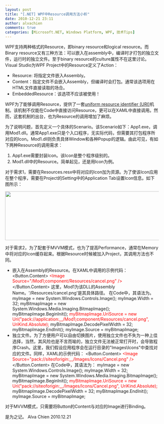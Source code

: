 ```yaml
---
layout: post
title: "[.NET] WPF中Resource调用方法小析"
date: 2010-12-21 23:11
author: alvachien
comments: true
categories: [Microsoft.NET, Windows Platform, WPF, 技术Tips]
---
```

WPF支持两种格式的Resource，即binary resource和logical resource。而Binary resource又有三种方法：可以嵌入在assembly中，编译时才打包的独立文件，运行时的独立文件。至于binary resource的culture属性不在这里讨论。Visual Studio为WPF Project中的Resource定义了Action：
<ul>
	<li>Resource: 将指定文件嵌入Assembly。</li>
	<li>Content：指定文件不会嵌入Assembly，但编译时会打包。通常该选项用在HTML文件直接读取的场合。</li>
	<li>EmbeddedResource：该选项不应该被使用！</li>
</ul>
WPF为了能够调用Resource，提供了一套<span style="text-decoration: underline;">uniform resource identifier (URI)</span>机制。该机制不仅能在Code中直接访问Resource，更可以在XAML中直接调用。然而，这套机制的出台，也为Resource的调用增加了麻烦。

为了说明问题，首先定义一个具体的Scenario。该Scenario如下：App1.exe，调用Mod1.dll。通常App1.exe只是个入口程序，无实际代码，但需要其打包程序所对应的Icon。Mod1.dll则负责具体Window和各种Popup的逻辑。由此可见，有如下两种Resource的调用需求：
<ol>
	<li>App1.exe需要封装Icon。该Icon是整个程序级别的。</li>
	<li>Mod1.dll中的Resource。简单起见，还是用Icon为例。</li>
</ol>
对于需求1，需要在Resources.resx中将对应的Icon加为资源。为了使该Icon应用在整个程序，需要在Project的Setting中的Application Tab设置Icon信息。如下图所示：

<a href="http://www.alvachien.com/alvablog/wp-content/uploads/2010/12/Capture1.jpg"><img class="alignnone size-full wp-image-1015" title="Project setting" src="http://www.alvachien.com/alvablog/wp-content/uploads/2010/12/Capture1.jpg" alt="" width="569" height="160" /></a>

<a href="../wp-content/uploads/2010/12/Capture1.jpg"></a>

对于需求2，为了配套于MVVM模式，也为了提高Performance，通常在Memory中将对应的Icon缓存起来。根据Resource时候被加入Project，其调用方法也不同。
<ul>
	<li>嵌入在Assembly的Resource。在XAML中调用的示例代码：
&lt;Button.Content&gt;
<span style="color: #ff0000;">&lt;Image Source="/Mod1;component/Resources/cancel.png" /&gt;
</span>&lt;/Button.Content&gt;
这里，Mod1为该DLL的Assembly Name。'/Resources/cancel.png'是其具体路径。
在Code中，其语法为。
myImage = new System.Windows.Controls.Image();
myImage.Width = 32;
myBitmapImage = new System.Windows.Media.Imaging.BitmapImage();
myBitmapImage.BeginInit();
<span style="color: #ff0000;">myBitmapImage.UriSource = new Uri("pack://application:,,,/Mod1;component/Resources/cancel.png", UriKind.Absolute);
</span>myBitmapImage.DecodePixelWidth = 32;
myBitmapImage.EndInit();
myImage.Source = myBitmapImage;</li>
	<li>独立文件。为了方便用户可以自由切换图片，使用独立文件也不失为一种上佳选择，当然，其风险也是不言而喻的，独立文件无法被正常打开时，会导致程序Crash。这里，我们假设应用程序会在运行目录的"Images\Icons"中查找对应的文件。同样，XAML的示例代码：
&lt;Button.Content&gt;
<span style="color: #ff0000;">&lt;Image Source="pack://siteoforigin:,,,/Images/Icons/Cancel.png" /&gt;
</span>&lt;/Button.Content&gt;
在Code中，其语法为：
myImage = new System.Windows.Controls.Image();
myImage.Width = 32;
myBitmapImage = new System.Windows.Media.Imaging.BitmapImage();
myBitmapImage.BeginInit();
<span style="color: #ff0000;">myBitmapImage.UriSource = new Uri("pack://siteoforigin:,,,/Images/Icons/Cancel.png", UriKind.Absolute);
</span>myBitmapImage.DecodePixelWidth = 32;
myBitmapImage.EndInit();
myImage.Source = myBitmapImage;</li>
</ul>
对于MVVM模式，只需要将Button的Content与对应的Image进行Binding。

是为之记。
Alva Chien
2010.12.21
